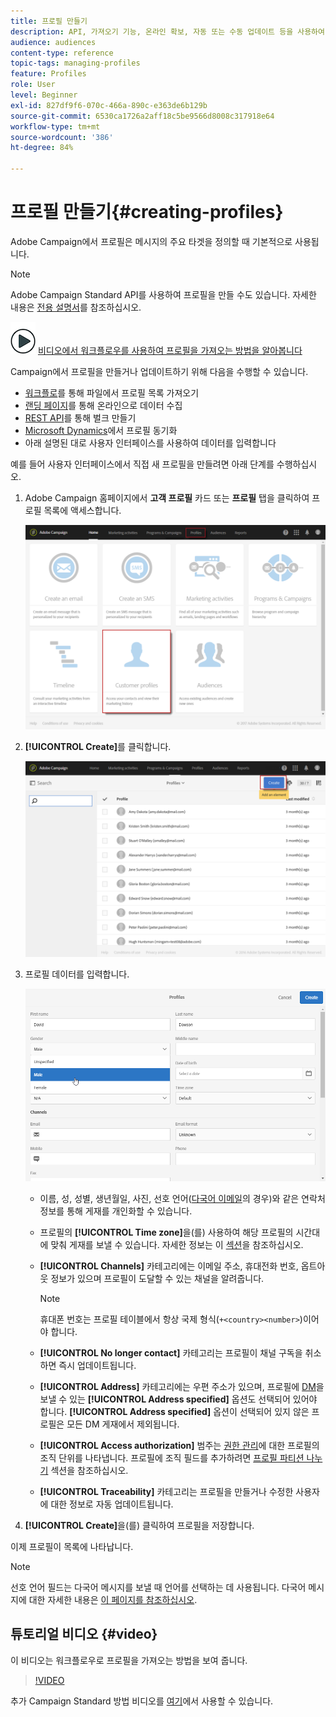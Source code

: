 ```yaml
---
title: 프로필 만들기
description: API, 가져오기 기능, 온라인 확보, 자동 또는 수동 업데이트 등을 사용하여 프로필을 만들고 연락처 데이터를 수집하는 방법을 알아봅니다.
audience: audiences
content-type: reference
topic-tags: managing-profiles
feature: Profiles
role: User
level: Beginner
exl-id: 827df9f6-070c-466a-890c-e363de6b129b
source-git-commit: 6530ca1726a2aff18c5be9566d8008c317918e64
workflow-type: tm+mt
source-wordcount: '386'
ht-degree: 84%

---
```


# 프로필 만들기{#creating-profiles}

Adobe Campaign에서 프로필은 메시지의 주요 타겟을 정의할 때 기본적으로 사용됩니다.

>[!NOTE]
>
>Adobe Campaign Standard API를 사용하여 프로필을 만들 수도 있습니다. 자세한 내용은 [전용 설명서](../../api/using/creating-profiles-api.md)를 참조하십시오.

![](assets/do-not-localize/how-to-video.png) [비디오에서 워크플로우를 사용하여 프로필을 가져오는 방법을 알아봅니다](#video)

Campaign에서 프로필을 만들거나 업데이트하기 위해 다음을 수행할 수 있습니다.

* [워크플로](../../automating/using/creating-import-workflow-templates.md)를 통해 파일에서 프로필 목록 가져오기
* [랜딩 페이지](../../channels/using/getting-started-with-landing-pages.md)를 통해 온라인으로 데이터 수집
* [REST API](../../api/using/get-started-apis.md)를 통해 벌크 만들기
* [Microsoft Dynamics](../../integrating/using/d365-acs-get-started.md)에서 프로필 동기화
* 아래 설명된 대로 사용자 인터페이스를 사용하여 데이터를 입력합니다

예를 들어 사용자 인터페이스에서 직접 새 프로필을 만들려면 아래 단계를 수행하십시오.

1. Adobe Campaign 홈페이지에서 **고객 프로필** 카드 또는 **프로필** 탭을 클릭하여 프로필 목록에 액세스합니다.

   ![](assets/profile_creation_1.png)

1. **[!UICONTROL Create]**&#x200B;를 클릭합니다.

   ![](assets/profile_creation.png)

1. 프로필 데이터를 입력합니다.

   ![](assets/profile_creation1.png)

   * 이름, 성, 성별, 생년월일, 사진, 선호 언어([다국어 이메일](../../channels/using/creating-a-multilingual-email.md)의 경우)와 같은 연락처 정보를 통해 게재를 개인화할 수 있습니다.
   * 프로필의 **[!UICONTROL Time zone]**&#x200B;을(를) 사용하여 해당 프로필의 시간대에 맞춰 게재를 보낼 수 있습니다. 자세한 정보는 이 [섹션](../../sending/using/sending-messages-at-the-recipient-s-time-zone.md)을 참조하십시오.
   * **[!UICONTROL Channels]** 카테고리에는 이메일 주소, 휴대전화 번호, 옵트아웃 정보가 있으며 프로필이 도달할 수 있는 채널을 알려줍니다.

     >[!NOTE]
     > 휴대폰 번호는 프로필 테이블에서 항상 국제 형식(`+<country><number>`)이어야 합니다.

   * **[!UICONTROL No longer contact]** 카테고리는 프로필이 채널 구독을 취소하면 즉시 업데이트됩니다.
   * **[!UICONTROL Address]** 카테고리에는 우편 주소가 있으며, 프로필에 [DM](../../channels/using/about-direct-mail.md)을 보낼 수 있는 **[!UICONTROL Address specified]** 옵션도 선택되어 있어야 합니다. **[!UICONTROL Address specified]** 옵션이 선택되어 있지 않은 프로필은 모든 DM 게재에서 제외됩니다. 
   * **[!UICONTROL Access authorization]** 범주는 [권한 관리](../../administration/using/about-access-management.md)에 대한 프로필의 조직 단위를 나타냅니다. 프로필에 조직 필드를 추가하려면 [프로필 파티션 나누기](../../administration/using/organizational-units.md#partitioning-profiles) 섹션을 참조하십시오.
   * **[!UICONTROL Traceability]** 카테고리는 프로필을 만들거나 수정한 사용자에 대한 정보로 자동 업데이트됩니다. 

1. **[!UICONTROL Create]**&#x200B;을(를) 클릭하여 프로필을 저장합니다.

이제 프로필이 목록에 나타납니다.

>[!NOTE]
>선호 언어 필드는 다국어 메시지를 보낼 때 언어를 선택하는 데 사용됩니다. 다국어 메시지에 대한 자세한 내용은 [이 페이지를 참조하십시오](../../channels/using/creating-a-multilingual-email.md).

## 튜토리얼 비디오 {#video}

이 비디오는 워크플로우로 프로필을 가져오는 방법을 보여 줍니다.

>[!VIDEO](https://video.tv.adobe.com/v/24993?quality=12)

추가 Campaign Standard 방법 비디오를 [여기](https://experienceleague.adobe.com/docs/campaign-standard-learn/tutorials/overview.html?lang=ko)에서 사용할 수 있습니다.
